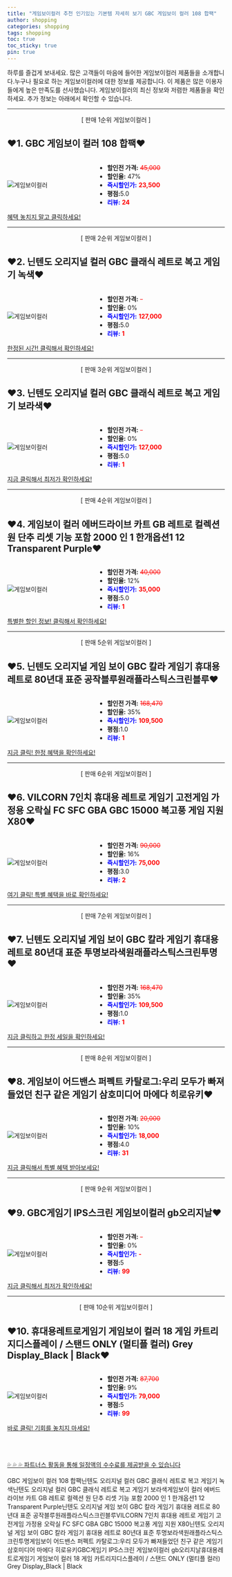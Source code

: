 ```yaml
---
title: "게임보이컬러 추천 인기있는 기본템 자세히 보기 GBC 게임보이 컬러 108 합팩"
author: shopping
categories: shopping
tags: shopping
toc: true
toc_sticky: true
pin: true
---
```

하루를 즐겁게 보내세요. 많은 고객들이 마음에 들어한 게임보이컬러 제품들을 소개합니다.누구나 필요로 하는 게임보이컬러에 대한 정보를 제공합니다. 이 제품은 많은 이용자들에게 높은 만족도를 선사했습니다. 게임보이컬러의 최신 정보와 저렴한 제품들을 확인하세요. 추가 정보는 아래에서 확인할 수 있습니다.

---
<p class="toplist" style="margin: 0 auto; display: block; width: fit-content;">[ 판매 1순위 게임보이컬러 ]</p>

<h2><strong>❤️1. GBC 게임보이 컬러 108 합팩❤️</strong></h2>

<div style="display: flex; align-items: center;">
    <div style="flex: 0.4;">
        <img src="https://thumbnail9.coupangcdn.com/thumbnails/remote/230x230ex/image/vendor_inventory/9c1e/de438fccb874a8773478e7f2783cf8950dc725da50e1c79fee0c30bd96c9.jpg" alt="게임보이컬러" style="max-width: 100%;">
    </div>
    <div style="flex: 0.6; margin-left: 10px;">
        <ul>
            <li><strong>할인전 가격:</strong> <del style="color: red;">45,000</del></li>
            <li><strong>할인율:</strong> 47%</li>
            <li><span style='color:blue'><strong>즉시할인가:</strong></span> <span style='color:red'><strong>23,500</strong></span></li>
            <li><strong>평점:</strong>5.0</li>
            <li><span style='color:blue'><strong>리뷰:</strong></span> <span style='color:red'><strong>24</strong></span></li>
        </ul>
    </div>
</div>
<div class="center">
    <a href="https://William4Davisa.github.io?lptag=AF9450613&subid=githubio&pageKey=231671643&traceid=V0-153&itemId=734922252&vendorItemId=82479853208" class="myButton">
        혜택 놓치지 말고 클릭하세요!
    </a>
</div>


---
<p class="toplist" style="margin: 0 auto; display: block; width: fit-content;">[ 판매 2순위 게임보이컬러 ]</p>

<h2><strong>❤️2. 닌텐도 오리지널 컬러 GBC 클래식 레트로 복고 게임기 녹색❤️</strong></h2>

<div style="display: flex; align-items: center;">
    <div style="flex: 0.4;">
        <img src="https://thumbnail6.coupangcdn.com/thumbnails/remote/230x230ex/image/vendor_inventory/4a6f/f0800ca6da40c04c47515b40753331a0a2dc001a30ac5262f642bb20e5ca.jpg" alt="게임보이컬러" style="max-width: 100%;">
    </div>
    <div style="flex: 0.6; margin-left: 10px;">
        <ul>
            <li><strong>할인전 가격:</strong> <del style="color: red;">-</del></li>
            <li><strong>할인율:</strong> 0%</li>
            <li><span style='color:blue'><strong>즉시할인가:</strong></span> <span style='color:red'><strong>127,000</strong></span></li>
            <li><strong>평점:</strong>5.0</li>
            <li><span style='color:blue'><strong>리뷰:</strong></span> <span style='color:red'><strong>1</strong></span></li>
        </ul>
    </div>
</div>
<div class="center">
    <a href="https://William4Davisa.github.io?lptag=AF9450613&subid=githubio&pageKey=7870296334&traceid=V0-153&itemId=21498208479&vendorItemId=88551913866" class="myButton">
        한정된 시간! 클릭해서 확인하세요!
    </a>
</div>


---
<p class="toplist" style="margin: 0 auto; display: block; width: fit-content;">[ 판매 3순위 게임보이컬러 ]</p>

<h2><strong>❤️3. 닌텐도 오리지널 컬러 GBC 클래식 레트로 복고 게임기 보라색❤️</strong></h2>

<div style="display: flex; align-items: center;">
    <div style="flex: 0.4;">
        <img src="https://thumbnail6.coupangcdn.com/thumbnails/remote/230x230ex/image/vendor_inventory/4a6f/f0800ca6da40c04c47515b40753331a0a2dc001a30ac5262f642bb20e5ca.jpg" alt="게임보이컬러" style="max-width: 100%;">
    </div>
    <div style="flex: 0.6; margin-left: 10px;">
        <ul>
            <li><strong>할인전 가격:</strong> <del style="color: red;">-</del></li>
            <li><strong>할인율:</strong> 0%</li>
            <li><span style='color:blue'><strong>즉시할인가:</strong></span> <span style='color:red'><strong>127,000</strong></span></li>
            <li><strong>평점:</strong>5.0</li>
            <li><span style='color:blue'><strong>리뷰:</strong></span> <span style='color:red'><strong>1</strong></span></li>
        </ul>
    </div>
</div>
<div class="center">
    <a href="https://William4Davisa.github.io?lptag=AF9450613&subid=githubio&pageKey=7870296334&traceid=V0-153&itemId=21498208476&vendorItemId=88551913853" class="myButton">
        지금 클릭해서 최저가 확인하세요!
    </a>
</div>


---
<p class="toplist" style="margin: 0 auto; display: block; width: fit-content;">[ 판매 4순위 게임보이컬러 ]</p>

<h2><strong>❤️4. 게임보이 컬러 에버드라이브 카트 GB 레트로 컬렉션 원 단추 리셋 기능 포함 2000 인 1 한개옵션1 12 Transparent Purple❤️</strong></h2>

<div style="display: flex; align-items: center;">
    <div style="flex: 0.4;">
        <img src="https://thumbnail6.coupangcdn.com/thumbnails/remote/230x230ex/image/vendor_inventory/2fd7/65f3052855d3d60c1cd8867654ad501e34d984215862aa4eadb80108f4d9.jpg" alt="게임보이컬러" style="max-width: 100%;">
    </div>
    <div style="flex: 0.6; margin-left: 10px;">
        <ul>
            <li><strong>할인전 가격:</strong> <del style="color: red;">40,000</del></li>
            <li><strong>할인율:</strong> 12%</li>
            <li><span style='color:blue'><strong>즉시할인가:</strong></span> <span style='color:red'><strong>35,000</strong></span></li>
            <li><strong>평점:</strong>5.0</li>
            <li><span style='color:blue'><strong>리뷰:</strong></span> <span style='color:red'><strong>1</strong></span></li>
        </ul>
    </div>
</div>
<div class="center">
    <a href="https://William4Davisa.github.io?lptag=AF9450613&subid=githubio&pageKey=8028529079&traceid=V0-153&itemId=22441784538&vendorItemId=90403155349" class="myButton">
        특별한 할인 정보! 클릭해서 확인하세요!
    </a>
</div>


---
<p class="toplist" style="margin: 0 auto; display: block; width: fit-content;">[ 판매 5순위 게임보이컬러 ]</p>

<h2><strong>❤️5. 닌텐도 오리지널 게임 보이 GBC 칼라 게임기 휴대용 레트로 80년대 표준 공작블루원래플라스틱스크린블루❤️</strong></h2>

<div style="display: flex; align-items: center;">
    <div style="flex: 0.4;">
        <img src="https://thumbnail10.coupangcdn.com/thumbnails/remote/230x230ex/image/vendor_inventory/f08b/ec9839e6c4d03206f60db0f0652431a4b2703245b60a9014f597def842f7.png" alt="게임보이컬러" style="max-width: 100%;">
    </div>
    <div style="flex: 0.6; margin-left: 10px;">
        <ul>
            <li><strong>할인전 가격:</strong> <del style="color: red;">168,470</del></li>
            <li><strong>할인율:</strong> 35%</li>
            <li><span style='color:blue'><strong>즉시할인가:</strong></span> <span style='color:red'><strong>109,500</strong></span></li>
            <li><strong>평점:</strong>1.0</li>
            <li><span style='color:blue'><strong>리뷰:</strong></span> <span style='color:red'><strong>1</strong></span></li>
        </ul>
    </div>
</div>
<div class="center">
    <a href="https://William4Davisa.github.io?lptag=AF9450613&subid=githubio&pageKey=7333787439&traceid=V0-153&itemId=18833982309&vendorItemId=85963901281" class="myButton">
        지금 클릭! 한정 혜택을 확인하세요!
    </a>
</div>


---
<p class="toplist" style="margin: 0 auto; display: block; width: fit-content;">[ 판매 6순위 게임보이컬러 ]</p>

<h2><strong>❤️6. VILCORN 7인치 휴대용 레트로 게임기 고전게임 가정용 오락실 FC SFC GBA GBC 15000 복고풍 게임 지원 X80❤️</strong></h2>

<div style="display: flex; align-items: center;">
    <div style="flex: 0.4;">
        <img src="https://thumbnail10.coupangcdn.com/thumbnails/remote/230x230ex/image/vendor_inventory/6735/e16d2c917014716c7287b1269e885be99c32159aedf1f979321f81cc9dab.jpg" alt="게임보이컬러" style="max-width: 100%;">
    </div>
    <div style="flex: 0.6; margin-left: 10px;">
        <ul>
            <li><strong>할인전 가격:</strong> <del style="color: red;">90,000</del></li>
            <li><strong>할인율:</strong> 16%</li>
            <li><span style='color:blue'><strong>즉시할인가:</strong></span> <span style='color:red'><strong>75,000</strong></span></li>
            <li><strong>평점:</strong>3.0</li>
            <li><span style='color:blue'><strong>리뷰:</strong></span> <span style='color:red'><strong>2</strong></span></li>
        </ul>
    </div>
</div>
<div class="center">
    <a href="https://William4Davisa.github.io?lptag=AF9450613&subid=githubio&pageKey=7864018450&traceid=V0-153&itemId=21466711286&vendorItemId=88521094566" class="myButton">
        여기 클릭! 특별 혜택을 바로 확인하세요!
    </a>
</div>


---
<p class="toplist" style="margin: 0 auto; display: block; width: fit-content;">[ 판매 7순위 게임보이컬러 ]</p>

<h2><strong>❤️7. 닌텐도 오리지널 게임 보이 GBC 칼라 게임기 휴대용 레트로 80년대 표준 투명보라색원래플라스틱스크린투명❤️</strong></h2>

<div style="display: flex; align-items: center;">
    <div style="flex: 0.4;">
        <img src="https://thumbnail9.coupangcdn.com/thumbnails/remote/230x230ex/image/vendor_inventory/725d/1e493677deea73de9c079b4a3dcb2d7450f3716604450d116a380a5aa739.png" alt="게임보이컬러" style="max-width: 100%;">
    </div>
    <div style="flex: 0.6; margin-left: 10px;">
        <ul>
            <li><strong>할인전 가격:</strong> <del style="color: red;">168,470</del></li>
            <li><strong>할인율:</strong> 35%</li>
            <li><span style='color:blue'><strong>즉시할인가:</strong></span> <span style='color:red'><strong>109,500</strong></span></li>
            <li><strong>평점:</strong>1.0</li>
            <li><span style='color:blue'><strong>리뷰:</strong></span> <span style='color:red'><strong>1</strong></span></li>
        </ul>
    </div>
</div>
<div class="center">
    <a href="https://William4Davisa.github.io?lptag=AF9450613&subid=githubio&pageKey=7333787439&traceid=V0-153&itemId=18833982311&vendorItemId=85963901285" class="myButton">
        지금 클릭하고 한정 세일을 확인하세요!
    </a>
</div>


---
<p class="toplist" style="margin: 0 auto; display: block; width: fit-content;">[ 판매 8순위 게임보이컬러 ]</p>

<h2><strong>❤️8. 게임보이 어드밴스 퍼펙트 카탈로그:우리 모두가 빠져들었던 친구 같은 게임기 삼호미디어 마에다 히로유키❤️</strong></h2>

<div style="display: flex; align-items: center;">
    <div style="flex: 0.4;">
        <img src="https://thumbnail8.coupangcdn.com/thumbnails/remote/230x230ex/image/vendor_inventory/9059/2036405fb409ee82b6090cbf462b6b84a1deb8f67a1131c93d92e1abf824.jpg" alt="게임보이컬러" style="max-width: 100%;">
    </div>
    <div style="flex: 0.6; margin-left: 10px;">
        <ul>
            <li><strong>할인전 가격:</strong> <del style="color: red;">20,000</del></li>
            <li><strong>할인율:</strong> 10%</li>
            <li><span style='color:blue'><strong>즉시할인가:</strong></span> <span style='color:red'><strong>18,000</strong></span></li>
            <li><strong>평점:</strong>4.0</li>
            <li><span style='color:blue'><strong>리뷰:</strong></span> <span style='color:red'><strong>31</strong></span></li>
        </ul>
    </div>
</div>
<div class="center">
    <a href="https://William4Davisa.github.io?lptag=AF9450613&subid=githubio&pageKey=4360169856&traceid=V0-153&itemId=5127169417&vendorItemId=72436638864" class="myButton">
        지금 클릭해서 특별 혜택 받아보세요!
    </a>
</div>


---
<p class="toplist" style="margin: 0 auto; display: block; width: fit-content;">[ 판매 9순위 게임보이컬러 ]</p>

<h2><strong>❤️9. GBC게임기 IPS스크린 게임보이컬러 gb오리지날❤️</strong></h2>

<div style="display: flex; align-items: center;">
    <div style="flex: 0.4;">
        <img src="https://thumbnail10.coupangcdn.com/thumbnails/remote/230x230ex/image/vendor_inventory/9de3/42d2dc1a1e432e5d3818c038f6245400568f092487842ee3d50a8cb6f03e.jpg" alt="게임보이컬러" style="max-width: 100%;">
    </div>
    <div style="flex: 0.6; margin-left: 10px;">
        <ul>
            <li><strong>할인전 가격:</strong> <del style="color: red;">-</del></li>
            <li><strong>할인율:</strong> 0%</li>
            <li><span style='color:blue'><strong>즉시할인가:</strong></span> <span style='color:red'><strong>-</strong></span></li>
            <li><strong>평점:</strong>5</li>
            <li><span style='color:blue'><strong>리뷰:</strong></span> <span style='color:red'><strong>99</strong></span></li>
        </ul>
    </div>
</div>
<div class="center">
    <a href="https://William4Davisa.github.io?lptag=AF9450613&subid=githubio&pageKey=6355786465&traceid=V0-153&itemId=13394357612&vendorItemId=81307570445" class="myButton">
        지금 클릭해서 최저가 확인하세요!
    </a>
</div>


---
<p class="toplist" style="margin: 0 auto; display: block; width: fit-content;">[ 판매 10순위 게임보이컬러 ]</p>

<h2><strong>❤️10. 휴대용레트로게임기 게임보이 컬러 18 게임 카트리지디스플레이 / 스탠드 ONLY (멀티플 컬러) Grey Display_Black | Black❤️</strong></h2>

<div style="display: flex; align-items: center;">
    <div style="flex: 0.4;">
        <img src="https://thumbnail6.coupangcdn.com/thumbnails/remote/230x230ex/image/vendor_inventory/347c/575f4852e71d0b417d36fa65f554f26fd6796da8a1d51113642ddd446889.PNG" alt="게임보이컬러" style="max-width: 100%;">
    </div>
    <div style="flex: 0.6; margin-left: 10px;">
        <ul>
            <li><strong>할인전 가격:</strong> <del style="color: red;">87,700</del></li>
            <li><strong>할인율:</strong> 9%</li>
            <li><span style='color:blue'><strong>즉시할인가:</strong></span> <span style='color:red'><strong>79,000</strong></span></li>
            <li><strong>평점:</strong>5</li>
            <li><span style='color:blue'><strong>리뷰:</strong></span> <span style='color:red'><strong>99</strong></span></li>
        </ul>
    </div>
</div>
<div class="center">
    <a href="https://William4Davisa.github.io?lptag=AF9450613&subid=githubio&pageKey=7192906549&traceid=V0-153&itemId=18164704997&vendorItemId=85314355408" class="myButton">
        바로 클릭! 기회를 놓치지 마세요!
    </a>
</div>

<br><br><br>[💦 💦 💦 파트너스 활동을 통해 일정액의 수수료를 제공받을 수 있습니다](https://link.coupang.com/a/bcpT2c)<br><br>GBC 게임보이 컬러 108 합팩닌텐도 오리지널 컬러 GBC 클래식 레트로 복고 게임기 녹색닌텐도 오리지널 컬러 GBC 클래식 레트로 복고 게임기 보라색게임보이 컬러 에버드라이브 카트 GB 레트로 컬렉션 원 단추 리셋 기능 포함 2000 인 1 한개옵션1 12 Transparent Purple닌텐도 오리지널 게임 보이 GBC 칼라 게임기 휴대용 레트로 80년대 표준 공작블루원래플라스틱스크린블루VILCORN 7인치 휴대용 레트로 게임기 고전게임 가정용 오락실 FC SFC GBA GBC 15000 복고풍 게임 지원 X80닌텐도 오리지널 게임 보이 GBC 칼라 게임기 휴대용 레트로 80년대 표준 투명보라색원래플라스틱스크린투명게임보이 어드밴스 퍼펙트 카탈로그:우리 모두가 빠져들었던 친구 같은 게임기 삼호미디어 마에다 히로유키GBC게임기 IPS스크린 게임보이컬러 gb오리지날휴대용레트로게임기 게임보이 컬러 18 게임 카트리지디스플레이 / 스탠드 ONLY (멀티플 컬러) Grey Display_Black | Black